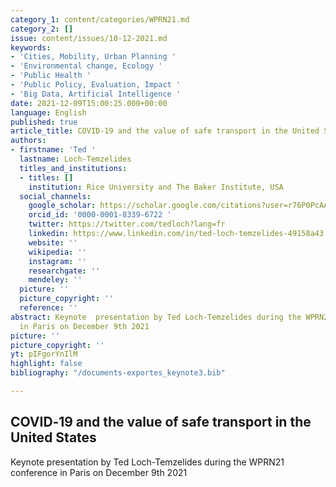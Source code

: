```yaml
---
category_1: content/categories/WPRN21.md
category_2: []
issue: content/issues/10-12-2021.md
keywords:
- 'Cities, Mobility, Urban Planning '
- 'Environmental change, Ecology '
- 'Public Health '
- 'Public Policy, Evaluation, Impact '
- 'Big Data, Artificial Intelligence '
date: 2021-12-09T15:00:25.000+00:00
language: English
published: true
article_title: COVID‑19 and the value of safe transport in the United States
authors:
- firstname: 'Ted '
  lastname: Loch-Temzelides
  titles_and_institutions:
  - titles: []
    institution: Rice University and The Baker Institute, USA
  social_channels:
    google_scholar: https://scholar.google.com/citations?user=r76P0PcAAAAJ&hl=en
    orcid_id: '0000-0001-8339-6722 '
    twitter: https://twitter.com/tedloch?lang=fr
    linkedin: https://www.linkedin.com/in/ted-loch-temzelides-49158a43
    website: ''
    wikipedia: ''
    instagram: ''
    researchgate: ''
    mendeley: ''
  picture: ''
  picture_copyright: ''
  reference: ''
abstract: Keynote  presentation by Ted Loch-Temzelides during the WPRN21 conference
  in Paris on December 9th 2021
picture: ''
picture_copyright: ''
yt: pIFgorYnIlM
highlight: false
bibliography: "/documents-exportes_keynote3.bib"

---
```

## COVID‑19 and the value of safe transport in the United States

Keynote presentation by Ted Loch-Temzelides during the WPRN21 conference in Paris on December 9th 2021

<Youtube yt="pIFgorYnIlM" caption ="Ted Loch-Temzelides: COVID‑19 and the value of safe transport in the United States"></Youtube>